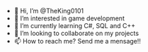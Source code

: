 - 👋 Hi, I’m @TheKing0101
- 👀 I’m interested in game development
- 🌱 I’m currently learning C#, SQL and C++
- 💞️ I’m looking to collaborate on my projects
- 📫 How to reach me?  Send me a mensage!!

<!---
TheKing0101/TheKing0101 is a ✨ special ✨ repository because its `README.md` (this file) appears on your GitHub profile.
You can click the Preview link to take a look at your changes.
--->
